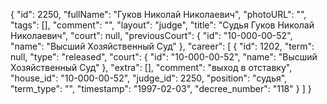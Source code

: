 {
    "id": 2250,
    "fullName": "Гуков Николай Николаевич",
    "photoURL": "",
    "tags": [],
    "comment": "",
    "layout": "judge",
    "title": "Судья Гуков Николай Николаевич",
    "court": null,
    "previousCourt": {
        "id": "10-000-00-52",
        "name": "Высший Хозяйственный Суд"
    },
    "career": [
        {
            "id": 1202,
            "term": null,
            "type": "released",
            "court": {
                "id": "10-000-00-52",
                "name": "Высший Хозяйственный Суд"
            },
            "extra": [],
            "comment": "выход в отставку",
            "house_id": "10-000-00-52",
            "judge_id": 2250,
            "position": "судья",
            "term_type": "",
            "timestamp": "1997-02-03",
            "decree_number": "118"
        }
    ]
}
